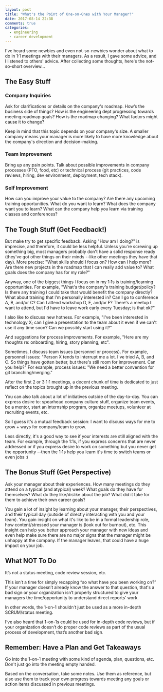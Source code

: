 ```yaml
---
layout: post
title: "What's the Point of One-on-Ones with Your Manager?"
date: 2017-08-14 22:38
comments: true
categories:
  - engineering
  - career development
---
```


I've heard some newbies and even not-so-newbies wonder about what to do in 1:1 meetings with their managers. As a result, I gave some advice, and I listened to others' advice. After collecting some thoughts, here's the not-so-short overview...

## The Easy Stuff

### Company Inquiries
Ask for clarifications or details on the company's roadmap. How’s the business side of things? How is the engineering dept progressing towards meeting roadmap goals? How is the roadmap changing? What factors might cause it to change?

Keep in mind that this topic depends on your company's size. A smaller company means your manager is more likely to have more knowledge about the company's direction and decision-making.

### Team Improvement
Bring up any pain points. Talk about possible improvements in company processes (PTO, food, etc) or technical process (git practices, code reviews, hiring, dev environment, deployment, tech stack).

### Self Improvement
How can you improve your value to the company?
Are there any upcoming training opportunities. What do you want to learn? What does the company want you to learn? What can the company help you learn via training classes and conferences?

## The Tough Stuff (Get Feedback!)
But make try to get specific feedback. Asking "How am I doing?" is imprecise, and therefore, it could be less helpful. Unless you're screwing up something big, most managers probably don't have a solid response ready (they've got other things on their minds --like other meetings they have that day). More precise: "What skills should I focus on? How can I help more? Are there new projects in the roadmap that I can really add value to? What goals does the company has for my role?"

Anyway, one of the biggest things I focus on in my 1:1s is training/learning opportunities. For example, "What's the company's training budget/policy? Is there any training I could take that would benefit the company directly? What about training that I'm personally interested in? Can I go to conference A, B, and/or C? Can I attend workshop D, E, and/or F? There's a meetup I want to attend, but I'd have to leave work early every Tuesday; is that ok?"

I also like to discuss new hotness. For example, "I've been interested in technology X; can I give a presentation to the team about it even if we can't use it any time soon? Can we possibly start using it?"

And suggestions for process improvements. For example, "Here are my thoughts re: onboarding, hiring, story planning, etc".

Sometimes, I discuss team issues (personnel or process). For example, personnel issues: "Person X tends to interrupt me a lot. I've tried A, B, and C. So things have gotten better, but there's still room for improvement. Can you help?" For example, process issues: "We need a better convention for git branching/merging."

After the first 2 or 3 1:1 meetings, a decent chunk of time is dedicated to just reflect on the topics brought up in the previous meeting.

You can also talk about a lot of initiatives outside of the day-to-day. You can express desire to: spearhead company culture stuff, organize team events, be a mentor, start an internship program, organize meetups, volunteer at recruiting events, etc.

So I guess it's a mutual feedback session: I want to discuss ways for me to grow + ways for company/team to grow.

Less directly, it's a good way to see if your interests are still aligned with the team. For example, through the 1:1s, if you express concerns that are never addressed or if you express desire to work on something but you never get the opportunity --then the 1:1s help you learn it's time to switch teams or even jobs :(

## The Bonus Stuff (Get Perspective)
Ask your manager about their experiences. How many meetings do they attend on a typical (and atypical) week? What goals do they have for themselves? What do they like/dislike about the job? What did it take for them to achieve their own career goals?

You gain a lot of insight by learning about your manager, their perspectives, and their typical day (outside of directly interacting with you and your team). You gain insight on what it's like to be in a formal leadership role, how content/stressed your manager is (look out for burnout), etc. This insight can help you better approach your manager with new ideas and even help make sure there are no major signs that the manager might be unhappy at the company. If the manager leaves, that could have a huge impact on your job.

## What NOT To Do

It’s not a status meeting, code review session, etc.

This isn’t a time for simply recapping “so what have you been working on?” If your manager doesn’t already know the answer to that question, that's a bad sign or your organization isn’t properly structured to give your managers the time/opportunity to understand direct reports' work.

In other words, the 1-on-1 shouldn’t just be used as a more in-depth SCRUM/status meeting.

I’ve also heard that 1-on-1s could be used for in-depth code reviews, but if your organization doesn’t do proper code reviews as part of the usual process of development, that’s another bad sign.

## Remember: Have a Plan and Get Takeaways
Go into the 1-on-1 meeting with some kind of agenda, plan, questions, etc. Don't just go into the meeting empty handed.

Based on the conversation, take some notes. Use them as reference, but also use them to track your own progress towards meeting any goals or action items discussed in previous meetings.
